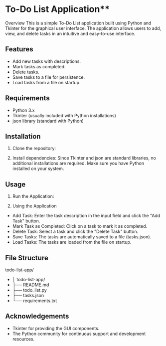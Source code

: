 
# To-Do List Application**

Overview
This is a simple To-Do List application built using Python and Tkinter for the graphical user interface. The application allows users to add, view, and delete tasks in an intuitive and easy-to-use interface.


## Features
- Add new tasks with descriptions.
- Mark tasks as completed.
- Delete tasks.
- Save tasks to a file for persistence.
- Load tasks from a file on startup.



## Requirements
- Python 3.x
- Tkinter (usually included with Python installations)
- json library (standard with Python)
## Installation

1. Clone the repository:

2. Install dependencies:
Since Tkinter and json are standard libraries, no additional installations are required. Make sure you have Python installed on your system.


    
## Usage
  1. Run the Application:
  
  2. Using the Application
  - Add Task: Enter the task description in the input field and click the "Add Task" button.
- Mark Task as Completed: Click on a task to mark it as completed.
- Delete Task: Select a task and click the "Delete Task" button.
- Save Tasks: The tasks are automatically saved to a file (tasks.json).
- Load Tasks: The tasks are loaded from the file on startup.
## File Structure
todo-list-app/
- │  todo-list-app/
- ├── README.md
- ├── todo_list.py
- ├── tasks.json
- └── requirements.txt

## Acknowledgements

- Tkinter for providing the GUI components.
- The Python community for continuous support and development resources.

